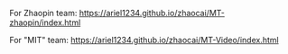 For Zhaopin team: https://ariel1234.github.io/zhaocai/MT-zhaopin/index.html

For "MIT" team: https://ariel1234.github.io/zhaocai/MT-Video/index.html
